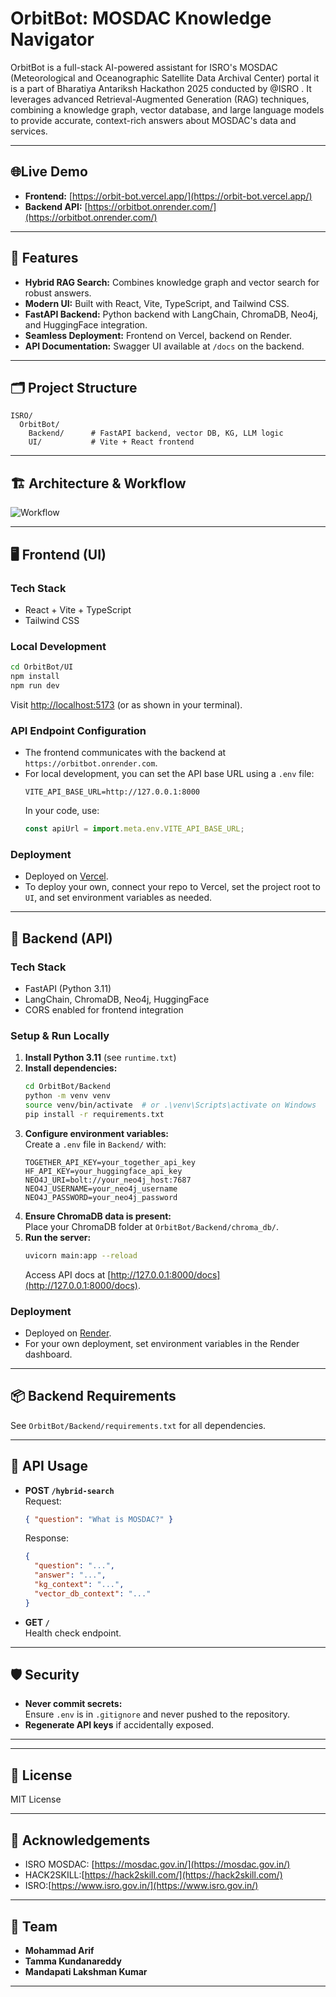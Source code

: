# OrbitBot: MOSDAC Knowledge Navigator

OrbitBot is a full-stack AI-powered assistant for ISRO's MOSDAC (Meteorological and Oceanographic Satellite Data Archival Center) portal it is a part of  Bharatiya Antariksh Hackathon 2025 conducted by @ISRO . It leverages advanced Retrieval-Augmented Generation (RAG) techniques, combining a knowledge graph, vector database, and large language models to provide accurate, context-rich answers about MOSDAC's data and services.

---

## 🌐Live Demo

- **Frontend:** [https://orbit-bot.vercel.app/](https://orbit-bot.vercel.app/)
- **Backend API:** [https://orbitbot.onrender.com/](https://orbitbot.onrender.com/)

---

## 🚀 Features

- **Hybrid RAG Search:** Combines knowledge graph and vector search for robust answers.
- **Modern UI:** Built with React, Vite, TypeScript, and Tailwind CSS.
- **FastAPI Backend:** Python backend with LangChain, ChromaDB, Neo4j, and HuggingFace integration.
- **Seamless Deployment:** Frontend on Vercel, backend on Render.
- **API Documentation:** Swagger UI available at `/docs` on the backend.

---

## 🗂️ Project Structure

```
ISRO/
  OrbitBot/
    Backend/      # FastAPI backend, vector DB, KG, LLM logic
    UI/           # Vite + React frontend
```

---

## 🏗️ Architecture & Workflow

![Workflow](UI/public/workflow)

---

## 🖥️ Frontend (UI)

### Tech Stack

- React + Vite + TypeScript
- Tailwind CSS

### Local Development

```sh
cd OrbitBot/UI
npm install
npm run dev
```
Visit [http://localhost:5173](http://localhost:5173) (or as shown in your terminal).

### API Endpoint Configuration

- The frontend communicates with the backend at `https://orbitbot.onrender.com`.
- For local development, you can set the API base URL using a `.env` file:
  ```
  VITE_API_BASE_URL=http://127.0.0.1:8000
  ```
  In your code, use:
  ```js
  const apiUrl = import.meta.env.VITE_API_BASE_URL;
  ```

### Deployment

- Deployed on [Vercel](https://vercel.com/).
- To deploy your own, connect your repo to Vercel, set the project root to `UI`, and set environment variables as needed.

---

## 🧠 Backend (API)

### Tech Stack

- FastAPI (Python 3.11)
- LangChain, ChromaDB, Neo4j, HuggingFace
- CORS enabled for frontend integration

### Setup & Run Locally

1. **Install Python 3.11** (see `runtime.txt`)
2. **Install dependencies:**
   ```sh
   cd OrbitBot/Backend
   python -m venv venv
   source venv/bin/activate  # or .\venv\Scripts\activate on Windows
   pip install -r requirements.txt
   ```
3. **Configure environment variables:**  
   Create a `.env` file in `Backend/` with:
   ```
   TOGETHER_API_KEY=your_together_api_key
   HF_API_KEY=your_huggingface_api_key
   NEO4J_URI=bolt://your_neo4j_host:7687
   NEO4J_USERNAME=your_neo4j_username
   NEO4J_PASSWORD=your_neo4j_password
   ```
4. **Ensure ChromaDB data is present:**  
   Place your ChromaDB folder at `OrbitBot/Backend/chroma_db/`.
5. **Run the server:**
   ```sh
   uvicorn main:app --reload
   ```
   Access API docs at [http://127.0.0.1:8000/docs](http://127.0.0.1:8000/docs).

### Deployment

- Deployed on [Render](https://render.com/).
- For your own deployment, set environment variables in the Render dashboard.

---

## 📦 Backend Requirements

See `OrbitBot/Backend/requirements.txt` for all dependencies.

---

## 📝 API Usage

- **POST `/hybrid-search`**  
  Request:
  ```json
  { "question": "What is MOSDAC?" }
  ```
  Response:
  ```json
  {
    "question": "...",
    "answer": "...",
    "kg_context": "...",
    "vector_db_context": "..."
  }
  ```

- **GET `/`**  
  Health check endpoint.



---

## 🛡️ Security

- **Never commit secrets:**  
  Ensure `.env` is in `.gitignore` and never pushed to the repository.
- **Regenerate API keys** if accidentally exposed.

---


---

## 📄 License

MIT License

---

## 📢 Acknowledgements

- ISRO MOSDAC: [https://mosdac.gov.in/](https://mosdac.gov.in/)
- HACK2SKILL:[https://hack2skill.com/](https://hack2skill.com/)
- ISRO:[https://www.isro.gov.in/](https://www.isro.gov.in/)


---

## 👥 Team

* **Mohammad Arif**
* **Tamma Kundanareddy**
* **Mandapati Lakshman Kumar**

---

## 

